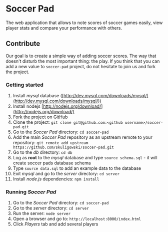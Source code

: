 Soccer Pad
==========

The web application that allows to note scores of soccer games easily, view player stats and compare your performance with others.

## Contribute
  
Our goal is to create a simple way of adding soccer scores. The way that doesn't disturb the most important thing: the play. If you think that you can add a new value to `soccer-pad` project, do not hesitate to join us and fork the project. 

### Getting started

1. Install *mysql* database ([http://dev.mysql.com/downloads/mysql/](http://dev.mysql.com/downloads/mysql/))
2. Install nodejs [http://nodejs.org/download/](http://nodejs.org/download/)
3. Fork the project on GitHub
4. Clone the project: `git clone git@github.com:<github username>/soccer-pad.git`
5. Go to the *Soccer Pad* directory: `cd soccer-pad`
6. Add the main *Soccer Pad* repository as an upstream remote to your repository:
`git remote add upstream https://github.com/skuligowski/soccer-pad.git`
7. Go to the *db* directory: `cd db`
8. Log as **root** to the *mysql* database and type `source schema.sql` - it will create soccer pads database schema
9. Type `source data.sql` to add an example data to the database
8. Exit *mysql* and go to the *server* directory: `cd server`
8. Install *node.js* dependencies: `npm install`

### Running *Soccer Pad*

1. Go to the *Soccer Pad* directory: `cd soccer-pad`
2. Go to the *server* directory: `cd server` 
3. Run the server: `node server`
4. Open a browser and go to: `http://localhost:8000/index.html`
5. Click *Players* tab and add several players

